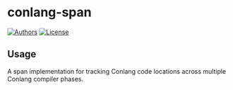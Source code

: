 # conlang-span

[![Authors](https://img.shields.io/badge/authors-Aleo-orange.svg)](../AUTHORS)
[![License](https://img.shields.io/badge/License-GPLv3-blue.svg)](./LICENSE.md)

## Usage

A span implementation for tracking Conlang code locations across multiple Conlang compiler phases.